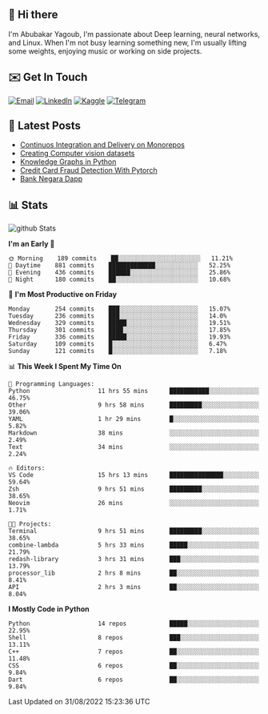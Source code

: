 ## 👋 Hi there

I'm Abubakar Yagoub, I'm passionate about Deep learning, neural networks, and
Linux. When I'm not busy learning something new, I'm usually lifting some
weights, enjoying music or working on side projects.

## ✉️ Get In Touch

[![Email](https://img.shields.io/badge/Email-f1f1f1?style=for-the-badge&logo=gmail&logoColor=0f111a)](mailto:git@blacksuan19.dev)
[![LinkedIn](https://img.shields.io/badge/LinkedIn-0077B5?style=for-the-badge&logo=linkedin&logoColor=white)](https://www.linkedin.com/in/blacksuan19/)
[![Kaggle](https://img.shields.io/badge/Kaggle-5acfff?style=for-the-badge&logo=kaggle&logoColor=white)](http://kaggle.com/abubakaryagob/)
[![Telegram](https://img.shields.io/badge/Telegram-2CA5E0?style=for-the-badge&logo=telegram&logoColor=white)](https://t.me/blacksuan19)

## 📩 Latest Posts

<!-- BLOG-POST-LIST:START -->
- [Continuos Integration and Delivery on Monorepos](http://blacksuan19.dev/blog/github-actions-monorepos/)
- [Creating Computer vision datasets](http://blacksuan19.dev/blog/creating-datasets/)
- [Knowledge Graphs in Python](http://blacksuan19.dev/projects/Knowledge_Graphs/)
- [Credit Card Fraud Detection With Pytorch](http://blacksuan19.dev/projects/credit-card-fraud-detection-with-pytorch/)
- [Bank Negara Dapp](http://blacksuan19.dev/projects/bank-negara/)
<!-- BLOG-POST-LIST:END -->

## 📊 Stats

![github Stats](https://github-readme-stats.vercel.app/api?username=blacksuan19&theme=github_dark&show_icons=true&count_private=true&custom_title=Github%20Stats&hide_border=true)

<!--START_SECTION:waka-->
**I'm an Early 🐤** 

```text
🌞 Morning    189 commits    ██░░░░░░░░░░░░░░░░░░░░░░░   11.21% 
🌆 Daytime    881 commits    █████████████░░░░░░░░░░░░   52.25% 
🌃 Evening    436 commits    ██████░░░░░░░░░░░░░░░░░░░   25.86% 
🌙 Night      180 commits    ██░░░░░░░░░░░░░░░░░░░░░░░   10.68%

```
📅 **I'm Most Productive on Friday** 

```text
Monday       254 commits    ███░░░░░░░░░░░░░░░░░░░░░░   15.07% 
Tuesday      236 commits    ███░░░░░░░░░░░░░░░░░░░░░░   14.0% 
Wednesday    329 commits    █████░░░░░░░░░░░░░░░░░░░░   19.51% 
Thursday     301 commits    ████░░░░░░░░░░░░░░░░░░░░░   17.85% 
Friday       336 commits    █████░░░░░░░░░░░░░░░░░░░░   19.93% 
Saturday     109 commits    █░░░░░░░░░░░░░░░░░░░░░░░░   6.47% 
Sunday       121 commits    █░░░░░░░░░░░░░░░░░░░░░░░░   7.18%

```


📊 **This Week I Spent My Time On** 

```text
💬 Programming Languages: 
Python                   11 hrs 55 mins      ███████████░░░░░░░░░░░░░░   46.75% 
Other                    9 hrs 58 mins       █████████░░░░░░░░░░░░░░░░   39.06% 
YAML                     1 hr 29 mins        █░░░░░░░░░░░░░░░░░░░░░░░░   5.82% 
Markdown                 38 mins             ░░░░░░░░░░░░░░░░░░░░░░░░░   2.49% 
Text                     34 mins             ░░░░░░░░░░░░░░░░░░░░░░░░░   2.24%

🔥 Editors: 
VS Code                  15 hrs 13 mins      ███████████████░░░░░░░░░░   59.64% 
Zsh                      9 hrs 51 mins       █████████░░░░░░░░░░░░░░░░   38.65% 
Neovim                   26 mins             ░░░░░░░░░░░░░░░░░░░░░░░░░   1.71%

🐱‍💻 Projects: 
Terminal                 9 hrs 51 mins       █████████░░░░░░░░░░░░░░░░   38.65% 
combine-lambda           5 hrs 33 mins       █████░░░░░░░░░░░░░░░░░░░░   21.79% 
redash-library           3 hrs 31 mins       ███░░░░░░░░░░░░░░░░░░░░░░   13.79% 
processor_lib            2 hrs 8 mins        ██░░░░░░░░░░░░░░░░░░░░░░░   8.41% 
API                      2 hrs 3 mins        ██░░░░░░░░░░░░░░░░░░░░░░░   8.04%

```

**I Mostly Code in Python** 

```text
Python                   14 repos            █████░░░░░░░░░░░░░░░░░░░░   22.95% 
Shell                    8 repos             ███░░░░░░░░░░░░░░░░░░░░░░   13.11% 
C++                      7 repos             ██░░░░░░░░░░░░░░░░░░░░░░░   11.48% 
CSS                      6 repos             ██░░░░░░░░░░░░░░░░░░░░░░░   9.84% 
Dart                     6 repos             ██░░░░░░░░░░░░░░░░░░░░░░░   9.84%

```



 Last Updated on 31/08/2022 15:23:36 UTC
<!--END_SECTION:waka-->
